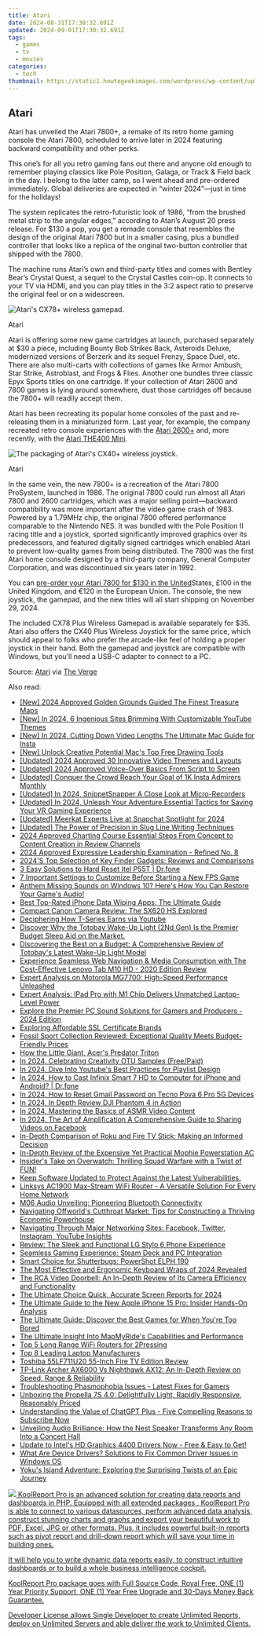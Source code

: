 ```yaml
---
title: Atari
date: 2024-08-31T17:30:32.691Z
updated: 2024-09-01T17:30:32.691Z
tags:
  - games
  - tv
  - movies
categories:
  - tech
thumbnail: https://static1.howtogeekimages.com/wordpress/wp-content/uploads/2024/08/atari-7800-plus-retro-gaming-console-packaging.jpg
---
```


## Atari

Atari has unveiled the Atari 7800+, a remake of its retro home gaming console the Atari 7800, scheduled to arrive later in 2024 featuring backward compatibility and other perks.

 This one’s for all you retro gaming fans out there and anyone old enough to remember playing classics like Pole Position, Galaga, or Track & Field back in the day. I belong to the latter camp, so I went ahead and pre-ordered immediately. Global deliveries are expected in “winter 2024”—just in time for the holidays!

 The system replicates the retro-futuristic look of 1986, “from the brushed metal strip to the angular edges,” according to Atari’s August 20 press release. For $130 a pop, you get a remade console that resembles the design of the original Atari 7800 but in a smaller casing, plus a bundled controller that looks like a replica of the original two-button controller that shipped with the 7800.

 The machine runs Atari’s own and third-party titles and comes with Bentley Bear’s Crystal Quest, a sequel to the Crystal Castles coin-op. It connects to your TV via HDMI, and you can play titles in the 3:2 aspect ratio to preserve the original feel or on a widescreen.

![Atari's CX78+ wireless gamepad.](https://static1.howtogeekimages.com/wordpress/wp-content/uploads/2024/08/atari-cx78-plus-wireless-gamepad-three-quarters-view.jpg) 

Atari

 Atari is offering some new game cartridges at launch, purchased separately at $30 a piece, including Bounty Bob Strikes Back, Asteroids Deluxe, modernized versions of Berzerk and its sequel Frenzy, Space Duel, etc. There are also multi-carts with collections of games like Armor Ambush, Star Strike, Astroblast, and Frogs & Flies. Another one bundles three classic Epyx Sports titles on one cartridge. If your collection of Atari 2600 and 7800 games is lying around somewhere, dust those cartridges off because the 7800+ will readily accept them.

 Atari has been recreating its popular home consoles of the past and re-releasing them in a miniaturized form. Last year, for example, the company recreated retro console experiences with the [Atari 2600+](https://tiktok-videos.techidaily.com/2024-approved-10-trending-tiktok-treats-to-try/) and, more recently, with the [Atari THE400 Mini](https://some-techniques.techidaily.com/expert-strategies-to-elevate-your-gopro-footage-for-2024/).

![The packaging of Atari's CX40+ wireless joystick.](https://static1.howtogeekimages.com/wordpress/wp-content/uploads/2024/08/atari-cx40-plus-wireless-joystick-packaging.jpg) 

Atari

 In the same vein, the new 7800+ is a recreation of the Atari 7800 ProSystem, launched in 1986\. The original 7800 could run almost all Atari 7800 and 2600 cartridges, which was a major selling point—backward compatibility was more important after the video game crash of 1983\. Powered by a 1.79MHz chip, the original 7800 offered performance comparable to the Nintendo NES. It was bundled with the Pole Position II racing title and a joystick, sported significantly improved graphics over its predecessors, and featured digitally signed cartridges which enabled Atari to prevent low-quality games from being distributed. The 7800 was the first Atari home console designed by a third-party company, General Computer Corporation, and was discontinued six years later in 1992.

 You can [pre-order your Atari 7800 for $130 in the United](https://atari.com/collections/7800)States, £100 in the United Kingdom, and €120 in the European Union. The console, the new joystick, the gamepad, and the new titles will all start shipping on November 29, 2024.

 The included CX78 Plus Wireless Gamepad is available separately for $35\. Atari also offers the CX40 Plus Wireless Joystick for the same price, which should appeal to folks who prefer the arcade-like feel of holding a proper joystick in their hand. Both the gamepad and joystick are compatible with Windows, but you’ll need a USB-C adapter to connect to a PC.

 Source: [Atari](https://www.globenewswire.com/en/news-release/2024/08/20/2932954/0/en/Get-Your-Pixel-Fix-Like-It-s-1986-Atari-and-PLAION-Announce-the-Atari-7800-Game-Console.html) via [The Verge](https://www.theverge.com/2024/8/20/24224292/atari-7800-plus-compatible-with-2600-cartridges-price-release-date)

<ins class="adsbygoogle"
     style="display:block"
     data-ad-format="autorelaxed"
     data-ad-client="ca-pub-7571918770474297"
     data-ad-slot="1223367746"></ins>



<ins class="adsbygoogle"
     style="display:block"
     data-ad-client="ca-pub-7571918770474297"
     data-ad-slot="8358498916"
     data-ad-format="auto"
     data-full-width-responsive="true"></ins>

<span class="atpl-alsoreadstyle">Also read:</span>
<div><ul>
<li><a href="https://screen-mirroring-recording.techidaily.com/new-2024-approved-golden-grounds-guided-the-finest-treasure-maps/"><u>[New] 2024 Approved  Golden Grounds Guided  The Finest Treasure Maps</u></a></li>
<li><a href="https://facebook-video-share.techidaily.com/new-in-2024-6-ingenious-sites-brimming-with-customizable-youtube-themes/"><u>[New] In 2024, 6 Ingenious Sites Brimming With Customizable YouTube Themes</u></a></li>
<li><a href="https://instagram-clips.techidaily.com/new-in-2024-cutting-down-video-lengths-the-ultimate-mac-guide-for-insta/"><u>[New] In 2024, Cutting Down Video Lengths  The Ultimate Mac Guide for Insta</u></a></li>
<li><a href="https://some-guidance.techidaily.com/new-unlock-creative-potential-macs-top-free-drawing-tools/"><u>[New] Unlock Creative Potential  Mac's Top Free Drawing Tools</u></a></li>
<li><a href="https://vp-tips.techidaily.com/updated-2024-approved-30-innovative-video-themes-and-layouts/"><u>[Updated] 2024 Approved  30 Innovative Video Themes and Layouts</u></a></li>
<li><a href="https://screen-capture.techidaily.com/updated-2024-approved-voice-over-basics-from-script-to-screen/"><u>[Updated] 2024 Approved  Voice-Over Basics  From Script to Screen</u></a></li>
<li><a href="https://instagram-clips.techidaily.com/updated-conquer-the-crowd-reach-your-goal-of-1k-insta-admirers-monthly/"><u>[Updated] Conquer the Crowd  Reach Your Goal of 1K Insta Admirers Monthly</u></a></li>
<li><a href="https://visual-screen-recording.techidaily.com/updated-in-2024-snippetsnapper-a-close-look-at-micro-recorders/"><u>[Updated] In 2024, SnippetSnapper  A Close Look at Micro-Recorders</u></a></li>
<li><a href="https://screen-activity-recording.techidaily.com/updated-in-2024-unleash-your-adventure-essential-tactics-for-saving-your-vr-gaming-experience/"><u>[Updated] In 2024, Unleash Your Adventure  Essential Tactics for Saving Your VR Gaming Experience</u></a></li>
<li><a href="https://snapchat-videos.techidaily.com/updated-meerkat-experts-live-at-snapchat-spotlight-for-2024/"><u>[Updated] Meerkat Experts Live at Snapchat Spotlight for 2024</u></a></li>
<li><a href="https://fox-info.techidaily.com/updated-the-power-of-precision-in-slug-line-writing-techniques/"><u>[Updated] The Power of Precision in Slug Line Writing Techniques</u></a></li>
<li><a href="https://extra-tips.techidaily.com/2024-approved-charting-course-essential-steps-from-concept-to-content-creation-in-review-channels/"><u>2024 Approved  Charting Course  Essential Steps From Concept to Content Creation in Review Channels</u></a></li>
<li><a href="https://on-screen-recording.techidaily.com/2024-approved-expressive-leadership-examination-refined-no-8/"><u>2024 Approved  Expressive Leadership Examination - Refined No. 8</u></a></li>
<li><a href="https://buynow-marvelous.techidaily.com/2024s-top-selection-of-key-finder-gadgets-reviews-and-comparisons/"><u>2024'S Top Selection of Key Finder Gadgets: Reviews and Comparisons</u></a></li>
<li><a href="https://phone-solutions.techidaily.com/3-easy-solutions-to-hard-reset-itel-p55t-drfone-by-drfone-reset-android-reset-android/"><u>3 Easy Solutions to Hard Reset Itel P55T | Dr.fone</u></a></li>
<li><a href="https://games-able.techidaily.com/7-important-settings-to-customize-before-starting-a-new-fps-game/"><u>7 Important Settings to Customize Before Starting a New FPS Game</u></a></li>
<li><a href="https://sound-issues.techidaily.com/anthem-missing-sounds-on-windows-10-heres-how-you-can-restore-your-games-audio/"><u>Anthem Missing Sounds on Windows 10? Here's How You Can Restore Your Game's Audio!</u></a></li>
<li><a href="https://data-safeguard.techidaily.com/best-top-rated-iphone-data-wiping-apps-the-ultimate-guide/"><u>Best Top-Rated iPhone Data Wiping Apps: The Ultimate Guide</u></a></li>
<li><a href="https://buynow-marvelous.techidaily.com/compact-canon-camera-review-the-sx620-hs-explored/"><u>Compact Canon Camera Review: The SX620 HS Explored</u></a></li>
<li><a href="https://youtube-clips.techidaily.com/deciphering-how-t-series-earns-via-youtube/"><u>Deciphering How T-Series Earns via Youtube</u></a></li>
<li><a href="https://buynow-marvelous.techidaily.com/discover-why-the-totobay-wake-up-light-2nd-gen-is-the-premier-budget-sleep-aid-on-the-market/"><u>Discover Why the Totobay Wake-Up Light (2Nd Gen) Is the Premier Budget Sleep Aid on the Market.</u></a></li>
<li><a href="https://buynow-marvelous.techidaily.com/discovering-the-best-on-a-budget-a-comprehensive-review-of-totobays-latest-wake-up-light-model/"><u>Discovering the Best on a Budget: A Comprehensive Review of Totobay's Latest Wake-Up Light Model</u></a></li>
<li><a href="https://buynow-marvelous.techidaily.com/experience-seamless-web-navigation-and-media-consumption-with-the-cost-effective-lenovo-tab-m10-hd-2020-edition-review/"><u>Experience Seamless Web Navigation & Media Consumption with The Cost-Effective Lenovo Tab M10 HD - 2020 Edition Review</u></a></li>
<li><a href="https://buynow-marvelous.techidaily.com/expert-analysis-on-motorola-mg7700-high-speed-performance-unleashed/"><u>Expert Analysis on Motorola MG7700: High-Speed Performance Unleashed</u></a></li>
<li><a href="https://buynow-marvelous.techidaily.com/expert-analysis-ipad-pro-with-m1-chip-delivers-unmatched-laptop-level-power/"><u>Expert Analysis: IPad Pro with M1 Chip Delivers Unmatched Laptop-Level Power</u></a></li>
<li><a href="https://buynow-marvelous.techidaily.com/explore-the-premier-pc-sound-solutions-for-gamers-and-producers-2024-edition/"><u>Explore the Premier PC Sound Solutions for Gamers and Producers - 2024 Edition</u></a></li>
<li><a href="https://buynow-marvelous.techidaily.com/exploring-affordable-ssl-certificate-brands/"><u>Exploring Affordable SSL Certificate Brands</u></a></li>
<li><a href="https://buynow-tips.techidaily.com/fossil-sport-collection-reviewed-exceptional-quality-meets-budget-friendly-prices/"><u>Fossil Sport Collection Reviewed: Exceptional Quality Meets Budget-Friendly Prices</u></a></li>
<li><a href="https://buynow-marvelous.techidaily.com/how-the-little-giant-acers-predator-triton/"><u>How the Little Giant, Acer's Predator Triton</u></a></li>
<li><a href="https://extra-lessons.techidaily.com/in-2024-celebrating-creativity-otu-samples-freepaid/"><u>In 2024, Celebrating Creativity  OTU Samples (Free/Paid)</u></a></li>
<li><a href="https://youtube-videos.techidaily.com/in-2024-dive-into-youtubes-best-practices-for-playlist-design/"><u>In 2024, Dive Into Youtube's Best Practices for Playlist Design</u></a></li>
<li><a href="https://screen-mirror.techidaily.com/in-2024-how-to-cast-infinix-smart-7-hd-to-computer-for-iphone-and-android-drfone-by-drfone-android/"><u>In 2024, How to Cast Infinix Smart 7 HD to Computer for iPhone and Android? | Dr.fone</u></a></li>
<li><a href="https://unlock-android.techidaily.com/in-2024-how-to-reset-gmail-password-on-tecno-pova-6-pro-5g-devices-by-drfone-android/"><u>In 2024, How to Reset Gmail Password on Tecno Pova 6 Pro 5G Devices</u></a></li>
<li><a href="https://fox-glue.techidaily.com/in-2024-in-depth-review-dji-phantom-4-in-action/"><u>In 2024, In Depth Review  DJI Phantom 4 in Action</u></a></li>
<li><a href="https://youtube-help.techidaily.com/in-2024-mastering-the-basics-of-asmr-video-content/"><u>In 2024, Mastering the Basics of ASMR Video Content</u></a></li>
<li><a href="https://facebook-clips.techidaily.com/in-2024-the-art-of-amplification-a-comprehensive-guide-to-sharing-videos-on-facebook/"><u>In 2024, The Art of Amplification  A Comprehensive Guide to Sharing Videos on Facebook</u></a></li>
<li><a href="https://buynow-marvelous.techidaily.com/in-depth-comparison-of-roku-and-fire-tv-stick-making-an-informed-decision/"><u>In-Depth Comparison of Roku and Fire TV Stick: Making an Informed Decision</u></a></li>
<li><a href="https://buynow-marvelous.techidaily.com/in-depth-review-of-the-expensive-yet-practical-mophie-powerstation-ac/"><u>In-Depth Review of the Expensive Yet Practical Mophie Powerstation AC</u></a></li>
<li><a href="https://buynow-marvelous.techidaily.com/insiders-take-on-overwatch-thrilling-squad-warfare-with-a-twist-of-fun/"><u>Insider's Take on Overwatch: Thrilling Squad Warfare with a Twist of FUN!</u></a></li>
<li><a href="https://buynow-marvelous.techidaily.com/keep-software-updated-to-protect-against-the-latest-vulnerabilities/"><u>Keep Software Updated to Protect Against the Latest Vulnerabilities.</u></a></li>
<li><a href="https://buynow-marvelous.techidaily.com/linksys-ac1900-max-stream-wifi-router-a-versatile-solution-for-every-home-network/"><u>Linksys AC1900 Max-Stream WiFi Router - A Versatile Solution For Every Home Network</u></a></li>
<li><a href="https://buynow-marvelous.techidaily.com/m06-audio-unveiling-pioneering-bluetooth-connectivity/"><u>M06 Audio Unveiling: Pioneering Bluetooth Connectivity</u></a></li>
<li><a href="https://buynow-marvelous.techidaily.com/navigating-offworlds-cutthroat-market-tips-for-constructing-a-thriving-economic-powerhouse/"><u>Navigating Offworld's Cutthroat Market: Tips for Constructing a Thriving Economic Powerhouse</u></a></li>
<li><a href="https://win-forum.techidaily.com/navigating-through-major-networking-sites-facebook-twitter-instagram-youtube-insights/"><u>Navigating Through Major Networking Sites: Facebook, Twitter, Instagram, YouTube Insights</u></a></li>
<li><a href="https://buynow-marvelous.techidaily.com/review-the-sleek-and-functional-lg-stylo-6-phone-experience/"><u>Review: The Sleek and Functional LG Stylo 6 Phone Experience</u></a></li>
<li><a href="https://games-able.techidaily.com/seamless-gaming-experience-steam-deck-and-pc-integration/"><u>Seamless Gaming Experience: Steam Deck and PC Integration</u></a></li>
<li><a href="https://buynow-marvelous.techidaily.com/smart-choice-for-shutterbugs-powershot-elph-190/"><u>Smart Choice for Shutterbugs: PowerShot ELPH 190</u></a></li>
<li><a href="https://buynow-marvelous.techidaily.com/the-most-effective-and-ergonomic-keyboard-wraps-of-2024-revealed/"><u>The Most Effective and Ergonomic Keyboard Wraps of 2024 Revealed</u></a></li>
<li><a href="https://buynow-marvelous.techidaily.com/the-rca-video-doorbell-an-in-depth-review-of-its-camera-efficiency-and-functionality/"><u>The RCA Video Doorbell: An In-Depth Review of Its Camera Efficiency and Functionality</u></a></li>
<li><a href="https://desktop-recording.techidaily.com/the-ultimate-choice-quick-accurate-screen-reports-for-2024/"><u>The Ultimate Choice  Quick, Accurate Screen Reports for 2024</u></a></li>
<li><a href="https://buynow-marvelous.techidaily.com/the-ultimate-guide-to-the-new-apple-iphone-15-pro-insider-hands-on-analysis/"><u>The Ultimate Guide to the New Apple iPhone 15 Pro: Insider Hands-On Analysis</u></a></li>
<li><a href="https://buynow-marvelous.techidaily.com/the-ultimate-guide-discover-the-best-games-for-when-youre-too-bored/"><u>The Ultimate Guide: Discover the Best Games for When You're Too Bored</u></a></li>
<li><a href="https://buynow-marvelous.techidaily.com/the-ultimate-insight-into-mapmyrides-capabilities-and-performance/"><u>The Ultimate Insight Into MapMyRide's Capabilities and Performance</u></a></li>
<li><a href="https://buynow-marvelous.techidaily.com/top-5-long-range-wifi-routers-for-2pressing/"><u>Top 5 Long Range WiFi Routers for 2Pressing</u></a></li>
<li><a href="https://buynow-marvelous.techidaily.com/top-8-leading-laptop-manufacturers/"><u>Top 8 Leading Laptop Manufacturers</u></a></li>
<li><a href="https://buynow-marvelous.techidaily.com/toshiba-55lf711u20-55-inch-fire-tv-edition-review/"><u>Toshiba 55LF711U20 55-Inch Fire TV Edition Review</u></a></li>
<li><a href="https://buynow-marvelous.techidaily.com/tp-link-archer-ax6000-vs-nighthawk-ax12-an-in-depth-review-on-speed-range-and-reliability/"><u>TP-Link Archer AX6000 Vs Nighthawk AX12: An In-Depth Review on Speed, Range & Reliability</u></a></li>
<li><a href="https://data-recovery.techidaily.com/troubleshooting-phasmophobia-issues-latest-fixes-for-gamers/"><u>Troubleshooting Phasmophobia Issues - Latest Fixes for Gamers</u></a></li>
<li><a href="https://buynow-marvelous.techidaily.com/unboxing-the-propella-7s-40-delightfully-light-rapidly-responsive-reasonably-priced/"><u>Unboxing the Propella 7S 4.0: Delightfully Light, Rapidly Responsive, Reasonably Priced</u></a></li>
<li><a href="https://buynow-marvelous.techidaily.com/understanding-the-value-of-chatgpt-plus-five-compelling-reasons-to-subscribe-now/"><u>Understanding the Value of ChatGPT Plus - Five Compelling Reasons to Subscribe Now</u></a></li>
<li><a href="https://buynow-marvelous.techidaily.com/unveiling-audio-brilliance-how-the-nest-speaker-transforms-any-room-into-a-concert-hall/"><u>Unveiling Audio Brilliance: How the Nest Speaker Transforms Any Room Into a Concert Hall</u></a></li>
<li><a href="https://win-dash.techidaily.com/update-to-intels-hd-graphics-4400-drivers-now-free-and-easy-to-get/"><u>Update to Intel's HD Graphics 4400 Drivers Now - Free & Easy to Get!</u></a></li>
<li><a href="https://tech-recovery.techidaily.com/what-are-device-drivers-solutions-to-fix-common-driver-issues-in-windows-os/"><u>What Are Device Drivers? Solutions to Fix Common Driver Issues in Windows OS</u></a></li>
<li><a href="https://buynow-marvelous.techidaily.com/yokus-island-adventure-exploring-the-surprising-twists-of-an-epic-journey/"><u>Yoku's Island Adventure: Exploring the Surprising Twists of an Epic Journey</u></a></li>
</ul></div>

<!-- affiliate ads begin -->
<a href="https://secure.2checkout.com/order/checkout.php?PRODS=4737285&QTY=1&AFFILIATE=108875&CART=1"><img src="https://secure.avangate.com/images/merchant/b2f83c409ce63012229fb9cd465bdcfe/products/copy_reporting_system.png" border="0">  KoolReport Pro  is an advanced solution for creating data reports and dashboards in PHP. Equipped with all  extended packages , KoolReport Pro is able to connect to various datasources, perform advanced data analysis, construct stunning charts and graphs and export your beautiful work to PDF, Excel, JPG or other formats. Plus, it includes powerful built-in reports such as pivot report and drill-down report which will save your time in building ones. 

 It will help you to write dynamic data reports easily, to construct intuitive dashboards or to build a whole business intelligence cockpit. 

  KoolReport Pro  package goes with Full Source Code, Royal Free, ONE (1) Year Priority Support, ONE (1) Year Free Upgrade and 30-Days Money Back Guarantee. 

  Developer License  allows  Single Developer  to create Unlimited Reports, deploy on Unlimited Servers and able deliver the work to Unlimited Clients. </a>
<!-- affiliate ads end -->